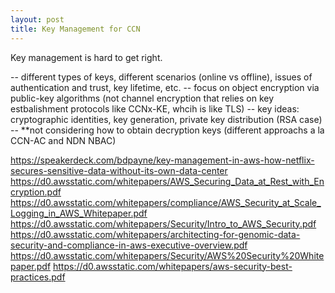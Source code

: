 ```yaml
---
layout: post
title: Key Management for CCN
---
```


Key management is hard to get right.

-- different types of keys, different scenarios (online vs offline), issues of authentication and trust, key lifetime, etc.
-- focus on object encryption via public-key algorithms (not channel encryption that relies on key estbalishment protocols like CCNx-KE, whcih is like TLS)
-- key ideas: cryptographic identities, key generation, private key distribution (RSA case)
-- **not considering how to obtain decryption keys (different approachs a la CCN-AC and NDN NBAC)


https://speakerdeck.com/bdpayne/key-management-in-aws-how-netflix-secures-sensitive-data-without-its-own-data-center
https://d0.awsstatic.com/whitepapers/AWS_Securing_Data_at_Rest_with_Encryption.pdf
https://d0.awsstatic.com/whitepapers/compliance/AWS_Security_at_Scale_Logging_in_AWS_Whitepaper.pdf
https://d0.awsstatic.com/whitepapers/Security/Intro_to_AWS_Security.pdf
https://d0.awsstatic.com/whitepapers/architecting-for-genomic-data-security-and-compliance-in-aws-executive-overview.pdf
https://d0.awsstatic.com/whitepapers/Security/AWS%20Security%20Whitepaper.pdf
https://d0.awsstatic.com/whitepapers/aws-security-best-practices.pdf
